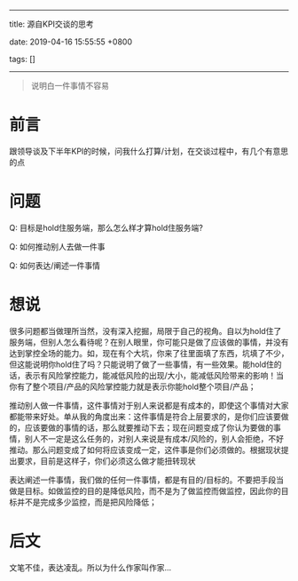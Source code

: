 
---

title: 源自KPI交谈的思考

date: 2019-04-16 15:55:55 +0800

tags: []

---
> 说明白一件事情不容易

# 前言
跟领导谈及下半年KPI的时候，问我什么打算/计划，在交谈过程中，有几个有意思的点

# 问题
Q: 目标是hold住服务端，那么怎么样才算hold住服务端?

Q: 如何推动别人去做一件事

Q: 如何表达/阐述一件事情

# 想说
很多问题都当做理所当然，没有深入挖掘，局限于自己的视角。自以为hold住了服务端，但别人怎么看待呢？在别人眼里，你可能只是做了应该做的事情，并没有达到掌控全场的能力。如，现在有个大坑，你来了往里面填了东西，坑填了不少，但这能说明你hold住了吗？只能说明了做了一些事情，有一些效果。能hold住的话，表示有风险掌控能力，能减低风险的出现/大小，能减低风险带来的影响！当你有了整个项目/产品的风险掌控能力就是表示你能hold整个项目/产品；

推动别人做一件事情，这件事情对于别人来说都是有成本的，即使这个事情对大家都能带来好处。单从我的角度出来：这件事情是符合上层要求的，是你们应该要做的，应该要做的事情的话，那么就要推动下去；现在问题变成了你认为要做的事情，别人不一定是这么任务的，对别人来说是有成本/风险的，别人会拒绝，不好推动。那么问题变成了如何将应该变成一定，这件事是你们必须做的。根据现状提出要求，目前是这样子，你们必须这么做才能扭转现状

表达阐述一件事情，我们做的任何一件事情，都是有目的/目标的。不要把手段当做是目标。如做监控的目的是降低风险，而不是为了做监控而做监控，因此你的目标并不是完成多少监控，而是把风险降低；

# 后文
文笔不佳，表达凌乱。所以为什么作家叫作家...
